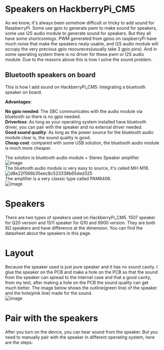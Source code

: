 # Speakers on HackberryPi_CM5

As we know, it's always been somehow difficult or tricky to add sound for RaspberryPi. Some use gpio to generate pwm to make sound for speakers, some use I2S audio module to generate sound for speakers. But they all have some shortcomings. PWM generated from gpios on raspberryPi have much noise that make the speakers nealy usable, and I2S audio module will occupy the very precious gpio resoureces(usually take 3 gpio pins). And in some operating system there is no driver for these pwm or I2S audio module. Due to the reasons above this is how I solve the sound problem.

## Bluetooth speakers on board

This is how I add sound on HackberryPi_CM5: Integrating a bluetooth speaker on board.  


**Advantages**:  


**No gpio needed**: The SBC communicates with the audio module via bluetooth so there is no gpio needed.  
**Driverless**: As long as your operating system installed have bluetooth driver, you can pair with the speaker and no external driver needed.  
**Good sound quality**: As long as the power source for the bluetooth audio module clear is, the sound quality is good.  
**Cheap cost**: compared with some USB solution, the bluetooth audio module is moch more cheaper.  


The solution is bluetooth audio module + Stereo Speaker amplifier  
![image](https://github.com/user-attachments/assets/fa1b662a-e1b8-4add-a23a-1842e9664163)  
The bluetooth audio module is very easy to source, it's called MH-M18.  
![d8e22f566b35eec8c523338b65ded325](https://github.com/user-attachments/assets/870e180d-ea77-4786-b0f6-767c084fa577)  
The amplifier is a very classic type called PAM8406.  
![image](https://github.com/user-attachments/assets/2b6e1704-28a0-40e7-b78f-e65098a3e902)  

# Speakers

There are two types of speakers used on HackberryPi_CM5. 1507 speaker for Q20 version and 1511 speaker for Q10 and 9900 version. They are both 8Ω speakers and have difference at the dimension. You can find the datasheet about the speakers in this page.

# Layout

Because the speaker used is just pure speaker and it has no sound cavity. I glue the speaker on the PCB and make a hole on the PCB so that the sound from the speaker can spread to the internal case and that a good cavity, from my test, after making a hole on the PCB the sound quality can get much better. The image below shows the outline(green line) of the speaker and the hole(pink line) made for the sound.  
![image](https://github.com/user-attachments/assets/4c991658-1e0e-4ed0-9fd1-6774af63f9e0)

# Pair with the speakers

After you turn on the device, you can hear sound from the speaker. But you need to manually pair with the speaker in different operating system, here are the steps:

